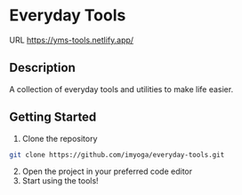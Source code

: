 # Everyday Tools

URL https://yms-tools.netlify.app/

## Description
A collection of everyday tools and utilities to make life easier.

## Getting Started
1. Clone the repository
```bash
git clone https://github.com/imyoga/everyday-tools.git
```
2. Open the project in your preferred code editor
3. Start using the tools!
